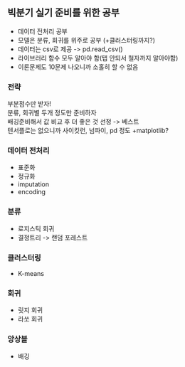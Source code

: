 ## 빅분기 실기 준비를 위한 공부

- 데이터 전처리 공부
- 모델은 분류, 회귀를 위주로 공부 (+클러스터링까지?)  
- 데이터는 csv로 제공 -> pd.read_csv()  
- 라이브러리 함수 모두 알아야 함(탭 안되서 철자까지 알아야함)  
- 이론문제도 10문제 나오니까 소홀히 할 수 없음  

### 전략
부분점수만 받자!  
분류, 회귀별 두개 정도만 준비하자  
배깅준비해서 값 비교 후 더 좋은 것 선정 -> 베스트  
텐서플로는 없으니까 사이킷런, 넘파이, pd 정도 +matplotlib?  

 
### 데이터 전처리
- 표준화  
- 정규화  
- imputation  
- encoding  

### 분류
- 로지스틱 회귀  
- 결정트리 -> 랜덤 포레스트  

### 클러스터링
- K-means  

### 회귀
- 릿지 회귀  
- 라쏘 회귀  

### 앙상블  
- 배깅  